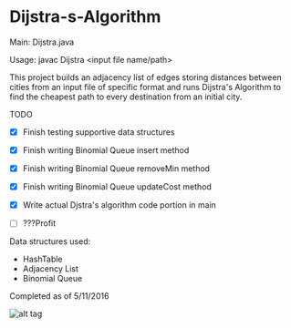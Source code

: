 # Dijstra-s-Algorithm

Main: Dijstra.java

Usage: javac Dijstra <input file name/path>


This project builds an adjacency list of edges storing distances between cities from an input file of specific format and runs Dijstra's Algorithm to find the cheapest path to every destination from an initial city.

TODO
- [x] Finish testing supportive data structures
- [x] Finish writing Binomial Queue insert method
- [x] Finish writing Binomial Queue removeMin method
- [x] Finish writing Binomial Queue updateCost method
- [x] Write actual Djstra's algorithm code portion in main
- [ ] ???Profit



Data structures used:

 - HashTable
 - Adjacency List
 - Binomial Queue


Completed as of 5/11/2016


![alt tag](https://www.cs.usfca.edu/~galles/cs245/dijkstra/fig2.jpg)
